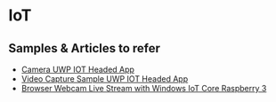 # IoT

## Samples & Articles to refer
- [Camera UWP IOT Headed App](https://developer.microsoft.com/en-us/windows/iot/samples/webcamapp)
- [Video Capture Sample UWP IOT Headed App](https://developer.microsoft.com/en-us/windows/iot/samples/videocapture)
- [Browser Webcam Live Stream with Windows IoT Core Raspberry 3](https://www.hackster.io/sascha/browser-webcam-live-stream-with-windows-iot-core-raspberry-3-1dc38b)

